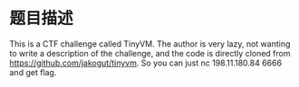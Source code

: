 # 题目描述

This is a CTF challenge called TinyVM. The author is very lazy, not wanting to write a description of the challenge, and the code is directly cloned from https://github.com/jakogut/tinyvm. So you can just nc 198.11.180.84 6666 and get flag.

